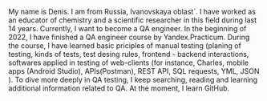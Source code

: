 My name is Denis. I am from Russia, Ivanovskaya oblast`.
I have worked as an educator of chemistry and a scientifiс researcher in this field during last 14 years.
Currently, I want to become a QA engineer. In the beginning of 2022, I have finished a QA engineer course by Yandex.Practicum. 
During the course, I have learned basic priciples of manual testing (planing of testing, kinds of tests, 
test desing rules, frontend - backend interactions, softwares applied in testing of web-clients 
(for instance, Charles, mobile apps (Android Studio), APIs(Postman), REST API, SQL requests, YML, JSON ). 
To dive more deeply in QA testing, I keep searching, reading and learning additional information related to QA. At the moment, I learn GitHub.
